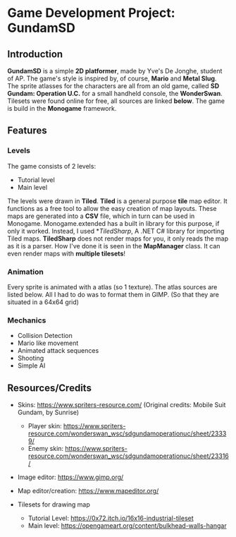 # Game Development Project: GundamSD
## Introduction
**GundamSD** is a simple **2D platformer**, made by Yve's De Jonghe, student of AP.
The game's style is inspired by, of course, **Mario** and **Metal Slug**.
The sprite atlasses for the characters are all from an old game,
called **SD Gundam: Operation U.C.** for a small handheld console, the **WonderSwan**.
Tilesets were found online for free, all sources are linked **below**.
The game is build in the **Monogame** framework.

## Features
### Levels
The game consists of 2 levels:
* Tutorial level
* Main level 

The levels were drawn in **Tiled**. **Tiled** is a general purpose **tile** map editor.
It functions as a free tool to allow the easy creation of map layouts.
These maps are generated into a **CSV** file, which in turn can be used in Monogame.
Monogame.extended has a built in library for this purpose, if only it worked.
Instead, I used **TiledSharp*, A .NET C# library for importing Tiled maps.
**TiledSharp** does not render maps for you, it only reads the map as it is a parser.
How I've done it is seen in the **MapManager** class. It can even render maps with **multiple tilesets**!

### Animation
Every sprite is animated with a atlas (so 1 texture). The atlas sources are listed below.
All I had to do was to format them in GIMP. (So that they are situated in a 64x64 grid)

### Mechanics
* Collision Detection
* Mario like movement
* Animated attack sequences
* Shooting
* Simple AI

## Resources/Credits
- Skins: https://www.spriters-resource.com/
  (Original credits: Mobile Suit Gundam, by Sunrise)
  - Player skin: https://www.spriters-resource.com/wonderswan_wsc/sdgundamoperationuc/sheet/23339/
  - Enemy skin: https://www.spriters-resource.com/wonderswan_wsc/sdgundamoperationuc/sheet/23316/

- Image editor: https://www.gimp.org/

- Map editor/creation: https://www.mapeditor.org/
- Tilesets for drawing map
  - Tutorial Level: https://0x72.itch.io/16x16-industrial-tileset
  - Main level: https://opengameart.org/content/bulkhead-walls-hangar
